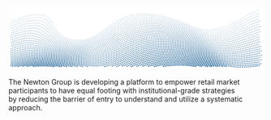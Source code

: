 <img src="https://raw.githubusercontent.com/Newton-Group/.github/master/profile/github-banner.png" alt="Newton Data wave logo">

The Newton Group is developing a platform to empower retail market participants to have equal footing with institutional-grade strategies\
by reducing the barrier of entry to understand and utilize a systematic approach.
